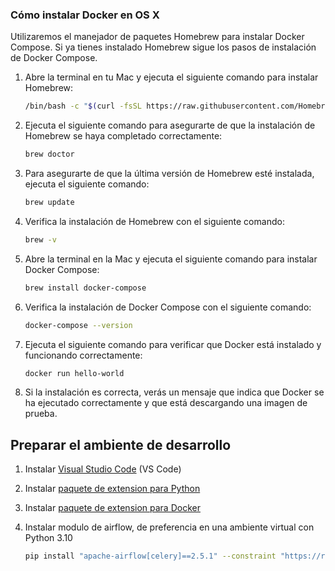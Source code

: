 ### Cómo instalar Docker en OS X

Utilizaremos el manejador de paquetes Homebrew para instalar Docker Compose.
Si ya tienes instalado Homebrew sigue los pasos de instalación de Docker Compose.

1. Abre la terminal en tu Mac y ejecuta el siguiente comando para instalar Homebrew:

    ```bash
    /bin/bash -c "$(curl -fsSL https://raw.githubusercontent.com/Homebrew/install/master/install.sh)"
    ```

2. Ejecuta el siguiente comando para asegurarte de que la instalación de Homebrew se haya completado correctamente:

    ```bash
    brew doctor
    ```

3. Para asegurarte de que la última versión de Homebrew esté instalada, ejecuta el siguiente comando:

    ```bash
    brew update
    ```

4. Verifica la instalación de Homebrew con el siguiente comando:

    ```bash
    brew -v
    ```

5. Abre la terminal en la Mac y ejecuta el siguiente comando para instalar Docker Compose:

    ```bash
    brew install docker-compose
    ```

6. Verifica la instalación de Docker Compose con el siguiente comando:

    ```bash
    docker-compose --version
    ```

7. Ejecuta el siguiente comando para verificar que Docker está instalado y funcionando correctamente:

    ```bash
    docker run hello-world
    ```

8. Si la instalación es correcta, verás un mensaje que indica que Docker se ha ejecutado correctamente y que está descargando una imagen de prueba.


## Preparar el ambiente de desarrollo

1. Instalar [Visual Studio Code](https://code.visualstudio.com/download) (VS Code)
2. Instalar [paquete de extension para Python](https://marketplace.visualstudio.com/items?itemName=ms-python.python)
3. Instalar [paquete de extension para Docker](https://marketplace.visualstudio.com/items?itemName=ms-azuretools.vscode-docker)
4. Instalar modulo de airflow, de preferencia en una ambiente virtual con Python 3.10

    ```bash
    pip install "apache-airflow[celery]==2.5.1" --constraint "https://raw.githubusercontent.com/apache/airflow/constraints-2.5.1/constraints-3.7.txt"
    ```
